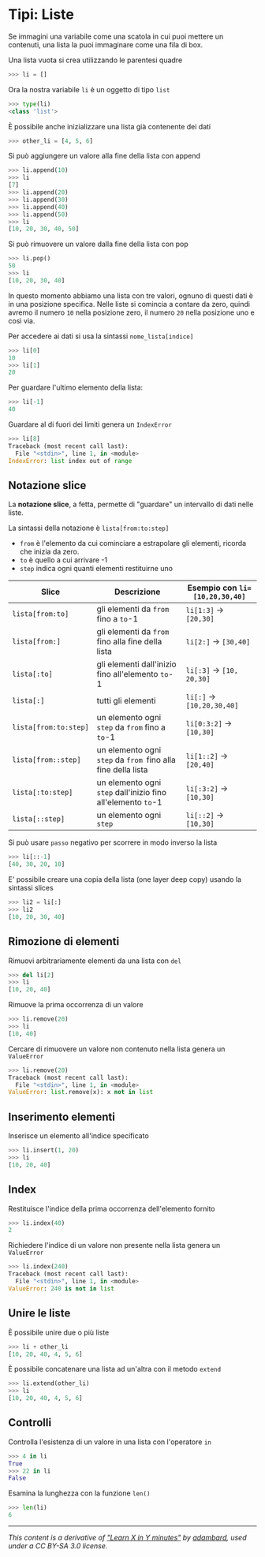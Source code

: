 # Tipi: Liste

Se immagini una variabile come una scatola in cui puoi mettere un contenuti, una lista la puoi immaginare come una fila di box.

Una lista vuota si crea utilizzando le parentesi quadre

```python
>>> li = []
```

Ora la nostra variabile `li` è un oggetto di tipo `list`

```python
>>> type(li)
<class 'list'>
```

È possibile anche inizializzare una lista già contenente dei dati

```python
>>> other_li = [4, 5, 6]
```

Si può aggiungere un valore alla fine della lista con append

```python
>>> li.append(10)
>>> li
[7]
>>> li.append(20)
>>> li.append(30)
>>> li.append(40)
>>> li.append(50)
>>> li
[10, 20, 30, 40, 50]
```

Si può rimuovere un valore dalla fine della lista con pop

```python
>>> li.pop()
50
>>> li
[10, 20, 30, 40]
```

In questo momento abbiamo una lista con tre valori, ognuno di questi dati è in una posizione specifica. Nelle liste si comincia a contare da zero, quindi avremo il numero `10` nella posizione zero, il numero `20` nella posizione uno e così via.

Per accedere ai dati si usa la sintassi `nome_lista[indice]` 

```python
>>> li[0]
10
>>> li[1]
20
```

Per guardare l'ultimo elemento della lista:

```python
>>> li[-1]
40
```

Guardare al di fuori dei limiti genera un `IndexError`

```python
>>> li[8]
Traceback (most recent call last):
  File "<stdin>", line 1, in <module>
IndexError: list index out of range
```

## Notazione slice

La **notazione slice**, a fetta, permette di "guardare" un intervallo di dati nelle liste.

La sintassi della notazione è `lista[from:to:step]`

 * `from` è l'elemento da cui cominciare a estrapolare gli elementi, ricorda che inizia da zero.
 * `to` è quello a cui arrivare -1 
 * `step` indica ogni quanti elementi restituirne uno

Slice | Descrizione | Esempio con `li=[10,20,30,40]`
------------ | ------------- | -------------
`lista[from:to]`      | gli elementi da `from` fino a `to`-1  |  `li[1:3]` -> `[20,30]`
`lista[from:]`        | gli elementi da `from` fino alla fine della lista |  `li[2:]` -> `[30,40]`
`lista[:to]`          | gli elementi dall'inizio fino all'elemento `to`-1 |  `li[:3]` -> `[10, 20,30]`
`lista[:]`            | tutti gli elementi |  `li[:]` -> `[10,20,30,40]`
`lista[from:to:step]` | un elemento ogni `step` da `from` fino a `to`-1  |  `li[0:3:2]` -> `[10,30]`
`lista[from::step]`   | un elemento ogni `step` da `from `fino alla fine della lista |  `li[1::2]` -> `[20,40]`
`lista[:to:step]`     | un elemento ogni `step` dall'inizio fino all'elemento `to`-1 |  `li[:3:2]` -> `[10,30]`
`lista[::step]`       | un elemento ogni `step` |  `li[::2]` -> `[10,30]`


Si può usare `passo` negativo per scorrere in modo inverso la lista

```python
>>> li[::-1]
[40, 30, 20, 10]
```

E' possibile creare una copia della lista (one layer deep copy) usando la sintassi slices

```python
>>> li2 = li[:]
>>> li2
[10, 20, 30, 40]
```

## Rimozione di elementi 

Rimuovi arbitrariamente elementi da una lista con `del`

```python
>>> del li[2]
>>> li
[10, 20, 40]
```

Rimuove la prima occorrenza di un valore

```python
>>> li.remove(20)
>>> li
[10, 40]
```

Cercare di rimuovere un valore non contenuto nella lista genera un `ValueError`

```python
>>> li.remove(20)
Traceback (most recent call last):
  File "<stdin>", line 1, in <module>
ValueError: list.remove(x): x not in list
```

## Inserimento elementi

Inserisce un elemento all'indice specificato

```python
>>> li.insert(1, 20)
>>> li
[10, 20, 40]
```

## Index

Restituisce l'indice della prima occorrenza dell'elemento fornito

```python
>>> li.index(40)
2
```

Richiedere l'indice di un valore non presente nella lista genera un `ValueError`

```python
>>> li.index(240)
Traceback (most recent call last):
  File "<stdin>", line 1, in <module>
ValueError: 240 is not in list
```

## Unire le liste

È possibile unire due o più liste

```python
>>> li + other_li
[10, 20, 40, 4, 5, 6]
```

È possibile concatenare una lista ad un'altra con il metodo `extend`

```python
>>> li.extend(other_li)
>>> li
[10, 20, 40, 4, 5, 6]
```

## Controlli

Controlla l'esistenza di un valore in una lista con l'operatore `in`

```python
>>> 4 in li
True
>>> 22 in li
False
```

Esamina la lunghezza con la funzione `len()`

```python
>>> len(li)
6
```


---

_This content is a derivative of ["Learn X in Y minutes"](https://github.com/adambard/learnxinyminutes-docs) by [adambard](https://github.com/adambard), used under a CC BY-SA 3.0 license._
